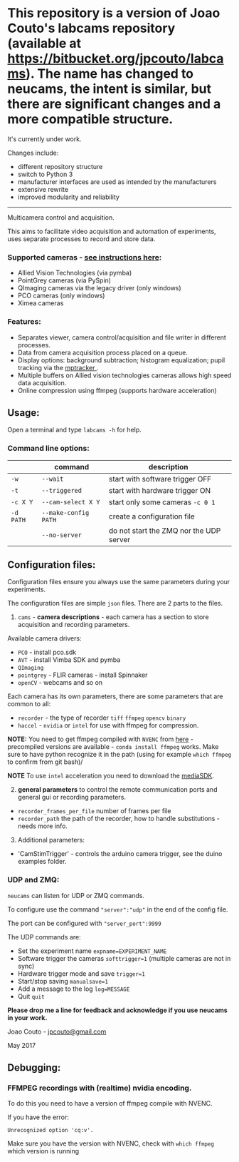
# This repository is a version of Joao Couto's labcams repository (available at https://bitbucket.org/jpcouto/labcams). The name has changed to neucams, the intent is similar, but there are significant changes and a more compatible structure.

It's currently under work.

Changes include:

* different repository structure
* switch to Python 3
* manufacturer interfaces are used as intended by the manufacturers
* extensive rewrite
* improved modularity and reliability

------


Multicamera control and acquisition.

This aims to facilitate video acquisition and automation of experiments, uses separate processes to record and store data.

### Supported cameras -  [see instructions here](./camera_instructions.md):

 * Allied Vision Technologies (via pymba)
 * PointGrey cameras (via PySpin)
 * QImaging cameras via the legacy driver (only windows)
 * PCO cameras (only windows)
 * Ximea cameras

### Features:

 *  Separates viewer, camera control/acquisition and file writer in different processes.
 *  Data from camera acquisition process placed on a queue.
 *  Display options: background subtraction; histogram equalization; pupil tracking via the [ mptracker ](https://bitbucket.org/jpcouto/mptracker).  
 *  Multiple buffers on Allied vision technologies cameras allows high speed data acquisition.
 * Online compression using ffmpeg (supports hardware acceleration)


## Usage:

Open a terminal and type ``labcams -h`` for help.

### Command line options:

|       |  command     | description |
|-------|--------------|-------------|
| ``-w``| ``--wait``   | start with software trigger OFF |
| ``-t``| ``--triggered`` |  start with hardware trigger ON |
| ``-c X Y`` | ``--cam-select X Y``     |  start only some cameras ``-c 0 1`` |
| ``-d PATH`` | ``--make-config PATH``  |  create a configuration file |
| | ``--no-server`` | do not start the ZMQ nor the UDP server |


## Configuration files:

Configuration files ensure you always use the same parameters during your experiments.

The configuration files are simple ``json`` files. There are 2 parts to the files.

1. ``cams`` - **camera descriptions** - each camera has a section to store acquisition and recording parameters.

Available camera drivers:

 * `PCO` - install pco.sdk
 * `AVT` - install Vimba SDK and pymba
 * `QImaging` 
 * `pointgrey` - FLIR cameras - install Spinnaker
 * `openCV` - webcams and so on

Each camera has its own parameters, there are some parameters that are common to all:

* `recorder` - the type of recorder `tiff` `ffmpeg` `opencv` `binary`
 * `haccel` - `nvidia` or `intel` for use with ffmpeg for compression.

**NOTE:** You need to get ffmpeg compiled with `NVENC` from [here](https://developer.nvidia.com/ffmpeg) - precompiled versions are available - `conda install ffmpeg` works. Make sure to have python recognize it in the path (using for example `which ffmpeg` to confirm from git bash)/


**NOTE** To use `intel` acceleration you need to download the [mediaSDK](https://software.intel.com/content/www/us/en/develop/tools/media-sdk.html).


2. **general parameters** to control the remote communication ports and general gui or recording parameters.

 * `recorder_frames_per_file` number of frames per file
 * `recorder_path` the path of the recorder, how to handle substitutions - needs more info.
 

3. Additional parameters:

 * 'CamStimTrigger' - controls the arduino camera trigger, see the duino examples folder.


### UDP and ZMQ:

``neucams`` can listen for UDP or ZMQ commands.


To configure use the command ``"server":"udp"`` in the end of the config file.

The port can be configured with ``"server_port":9999``

The UDP commands are:

 * Set the experiment name ``expname=EXPERIMENT_NAME``
 * Software trigger the cameras ``softtrigger=1`` (multiple cameras are not in sync)
 * Hardware trigger mode and save ``trigger=1``
 * Start/stop saving ``manualsave=1``
 * Add a message to the log ``log=MESSAGE``
 * Quit ``quit``

**Please drop me a line for feedback and acknowledge if you use neucams in your work.**


Joao Couto - jpcouto@gmail.com

May 2017



## Debugging:

### FFMPEG recordings with (realtime) nvidia encoding.

To do this you need to have a version of ffmpeg compile with NVENC.

If you have the error:

   ``Unrecognized option 'cq:v'.``

Make sure you have the version with NVENC, check with ``which ffmpeg`` which version is running



